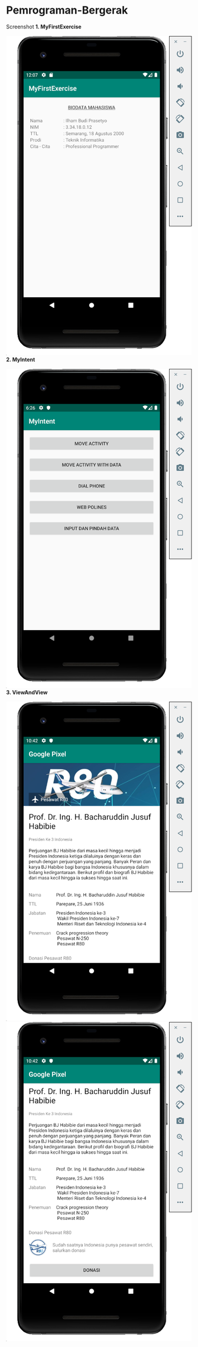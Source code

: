# Pemrograman-Bergerak

Screenshot
<b>1. MyFirstExercise</b><br>
<br>
![Screenshot_1](MyFirstExercise/Screenshot/Screen%20Shot%202019-09-08%20at%2012.07.33.png)
<br>
<b>2. MyIntent</b><br>
<br>
![Screenshot_2](MyIntent/Screenshot/Screen%20Shot%202019-09-10%20at%2018.26.41.png)
<br>
<b>3. ViewAndView</b><br>
<br>
![Screenshot_3](ViewAndView/Screenshot/Screen%20Shot%202019-09-23%20at%2010.42.06.png)
<br>
![Screenshot_4](ViewAndView/Screenshot/Screen%20Shot%202019-09-23%20at%2010.42.14.png)
<br>
